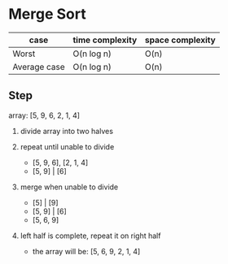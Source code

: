 # Merge Sort

|case|time complexity|space complexity|
|---|---|---|
|Worst|O(n log n)|O(n)|
|Average case|O(n log n)|O(n)|

## Step
array:
[5, 9, 6, 2, 1, 4]

1. divide array into two halves

2. repeat until unable to divide
    - [5, 9, 6], [2, 1, 4]
    - [5, 9] | [6]

3. merge when unable to divide
    - [5] | [9]
    - [5, 9] | [6]
    - [5, 6, 9]

4. left half is complete, repeat it on right half
    - the array will be: [5, 6, 9, 2, 1, 4]

    
